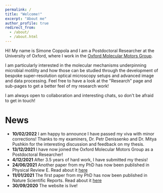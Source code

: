 ```yaml
---
permalink: /
title: "Welcome!"
excerpt: "About me"
author_profile: true
redirect_from: 
  - /about/
  - /about.html
---
```


Hi! My name is Simone Coppola and I am a Postdoctoral Researcher at the University of Oxford, where I work in the [Oxford Molecular Motors Group](https://www.physics.ox.ac.uk/research/group/oxford-molecular-motors).

I am particularly interested in the molecular mechanisms underpinning microbial motility and how those can be studied through the development of bespoke super-resolution optical microscopy setups and advanced image and data processing. Feel free to have a look at the "Research" page and sub-pages to get a better feel of my research work!

I am always open to collaboration and interesting chats, so don't be afraid to get in touch!

News
======
- **10/02/2022** I am happy to announce I have passed my viva with minor corrections! Thanks to my examiners, Dr. Petr Denissenko and Dr. Mitya Pushkin for the interesting discussion and feedback on my thesis.
- **13/12/2021** I have now joined the Oxford Molecular Motors Group as a Postdoctoral Researcher! 
- **4/12/2021** After 3.5 years of hard work, I have submitted my thesis!
- **24/06/2021** Another paper from my PhD has now been published in Physical Review E. Read about it [here](https://journals.aps.org/pre/abstract/10.1103/PhysRevE.104.014602)
- **11/01/2021** The first paper from my PhD has now been published in Nature Scientific Reports. Read about it [here](https://www.nature.com/articles/s41598-020-79887-7)
- **30/09/2020** The website is live!
